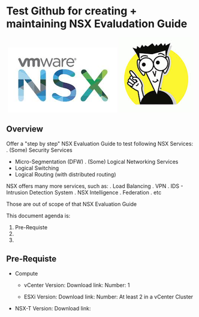 # Test Github for creating + maintaining NSX Evaludation Guide

<p align="center">
  <img width="292" height="172" src="/docs/assets/logo/NSX_Logo.jpeg">
  <img width="200" height="200" src="/docs/assets/logo/For_Dummies.jpeg">
</p>


## Overview
Offer a "step by step" NSX Evaluation Guide to test following NSX Services:
. (Some) Security Services
  - Micro-Segmentation (DFW)
. (Some) Logical Networking Services
  - Logical Switching
  - Logical Routing (with distributed routing)

NSX offers many more services, such as:
  . Load Balancing
  . VPN
  . IDS - Intrusion Detection System
  . NSX Intelligence
  . Federation
  . etc

Those are out of scope of that NSX Evaluation Guide

This document agenda is:
1. Pre-Requiste
2. 
3. 


## Pre-Requiste
- Compute
  - vCenter
    Version: 
    Download link:
    Number: 1

  - ESXi
    Version: 
    Download link:
    Number: At least 2 in a vCenter Cluster

- NSX-T
    Version: 
    Download link:


